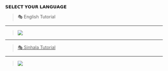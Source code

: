 𝗦𝗘𝗟𝗘𝗖𝗧 𝗬𝗢𝗨𝗥 𝗟𝗔𝗡𝗚𝗨𝗔𝗚𝗘

         









> 🎭 English Tutorial

----

> <a href="https://github.com/whiteshadowofficial/Jessi-Setup"><img src="https://img.shields.io/badge/Setup-Jessi WA Bot-FFFFFF6B?style=for-the-badge&logo=github&logoColor=FFFFFF6B&link=https://www.youtube.com/c/BOTINDO" /><br>

----

> 🎭 Sinhala Tutorial

----

> <a href="https://github.com/whiteshadowofficial/Jessi-WhatsApp-Bot-MD/wiki/How-to-create-bot-in-sinhala"><img src="https://img.shields.io/badge/Setup-Jessi WA Bot-4D009DE2?style=for-the-badge&logo=github&logoColor=4D009DE2&link=https://www.youtube.com/c/BOTINDO" /><br>


